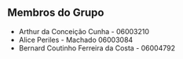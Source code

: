 
## Membros do Grupo

- Arthur da Conceição Cunha - 06003210
- Alice Periles - Machado 06003084
- Bernard Coutinho Ferreira da Costa - 06004792

